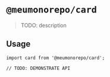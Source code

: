 # `@meumonorepo/card`

> TODO: description

## Usage

```
import card from '@meumonorepo/card';

// TODO: DEMONSTRATE API
```
